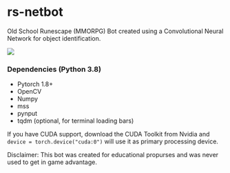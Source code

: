 # rs-netbot
Old School Runescape (MMORPG) Bot created using a Convolutional Neural Network for object identification.

![](https://matheustalves.github.io/img/bot.gif)

### Dependencies (Python 3.8)

 - Pytorch 1.8+
 - OpenCV
 - Numpy
 - mss
 - pynput
 - tqdm (optional, for terminal loading bars)
 
 If you have CUDA support, download the CUDA Toolkit from Nvidia and ``` device = torch.device("cuda:0") ``` will use it as primary processing device.

Disclaimer: This bot was created for educational propurses and was never used to get in game advantage.
